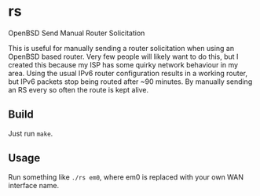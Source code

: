 # rs
OpenBSD Send Manual Router Solicitation

This is useful for manually sending a router solicitation when using an OpenBSD based router. Very few people will likely want to do this, but I created this because my ISP has some quirky network behaviour in my area. Using the usual IPv6 router configuration results in a working router, but IPv6 packets stop being routed after ~90 minutes. By manually sending an RS every so often the route is kept alive.

## Build

Just run `make`.

## Usage

Run something like `./rs em0`, where em0 is replaced with your own WAN interface name.
